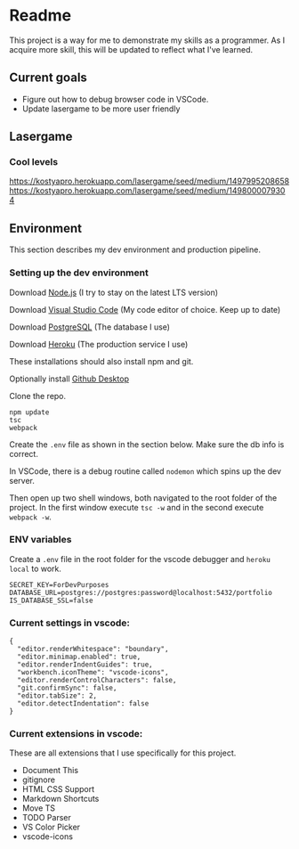 # Readme
This project is a way for me to demonstrate my skills as a programmer. 
As I acquire more skill, this will be updated to reflect what I've learned. 

## Current goals
* Figure out how to debug browser code in VSCode.
* Update lasergame to be more user friendly

## Lasergame
### Cool levels
https://kostyapro.herokuapp.com/lasergame/seed/medium/1497995208658
https://kostyapro.herokuapp.com/lasergame/seed/medium/1498000079304

## Environment
This section describes my dev environment and production pipeline.

### Setting up the dev environment
Download [Node.js](https://nodejs.org/) (I try to stay on the latest LTS version)

Download [Visual Studio Code](https://code.visualstudio.com/) (My code editor of choice. Keep up to date)

Download [PostgreSQL](https://www.postgresql.org/) (The database I use)

Download [Heroku](https://www.heroku.com/) (The production service I use)

These installations should also install npm and git.

Optionally install [Github Desktop](https://desktop.github.com/)

Clone the repo.

```
npm update
tsc
webpack
```

Create the `.env` file as shown in the section below. Make sure the db info is correct.

In VSCode, there is a debug routine called `nodemon` which spins up the dev server.

Then open up two shell windows, both navigated to the root folder of the project. In the first window execute `tsc -w` and in the second execute `webpack -w`.

### ENV variables
Create a `.env` file in the root folder for the vscode debugger and `heroku local` to work.

```
SECRET_KEY=ForDevPurposes
DATABASE_URL=postgres://postgres:password@localhost:5432/portfolio
IS_DATABASE_SSL=false
```

### Current settings in vscode:
```
{
  "editor.renderWhitespace": "boundary",
  "editor.minimap.enabled": true,
  "editor.renderIndentGuides": true,
  "workbench.iconTheme": "vscode-icons",
  "editor.renderControlCharacters": false,
  "git.confirmSync": false,
  "editor.tabSize": 2,
  "editor.detectIndentation": false
}
```

### Current extensions in vscode:
These are all extensions that I use specifically for this project.

* Document This
* gitignore
* HTML CSS Support
* Markdown Shortcuts
* Move TS
* TODO Parser
* VS Color Picker
* vscode-icons